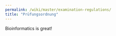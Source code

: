 ```yaml
---
permalink: /wiki/master/examination-regulations/
title: "Prüfungsordnung"
---
```


Bioinformatics is great!